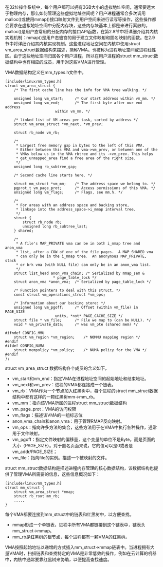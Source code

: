 在32位操作系统中，每个用户都可以拥有3GB大小的虚拟地址空间，通常要远大于物理内存，那么如何管理这些虚拟地址空间呢？用户进程通常会多次调用malloc()或使用mmap()接口映射文件到用户空间来进行读写等操作，这些操作都会要求在虚拟地址空间中分配内存块，这些内存块基本上都是来进行离散的。malloc()是用户态常用的分配内存的接口API函数，在第2.8节中将详细介绍其内核实现机制：mmap()是用户态蟾宫的用于建立文件映射和匿名映射的函数。在2.9节中将详细介绍其内核实现机制。这些进程地址空间在内核中使用struct vm_area_struct数据结构来描述，简称VMA。也被称为进程地址空间或进程线性区。由于这些地址空间归属各个用户进程，所以在用户进程的struct mm_struct数据结构中也有相应的成员，用于对这些VMA进行管理。

VMA数据结构定义在mm_types.h文件中。

```
[include/linux/mm_types.h]
struct vm_area_struct {
	/* The first cache line has the info for VMA tree walking. */

	unsigned long vm_start;		/* Our start address within vm_mm. */
	unsigned long vm_end;		/* The first byte after our end address
					   within vm_mm. */

	/* linked list of VM areas per task, sorted by address */
	struct vm_area_struct *vm_next, *vm_prev;

	struct rb_node vm_rb;

	/*
	 * Largest free memory gap in bytes to the left of this VMA.
	 * Either between this VMA and vma->vm_prev, or between one of the
	 * VMAs below us in the VMA rbtree and its ->vm_prev. This helps
	 * get_unmapped_area find a free area of the right size.
	 */
	unsigned long rb_subtree_gap;

	/* Second cache line starts here. */

	struct mm_struct *vm_mm;	/* The address space we belong to. */
	pgprot_t vm_page_prot;		/* Access permissions of this VMA. */
	unsigned long vm_flags;		/* Flags, see mm.h. */

	/*
	 * For areas with an address space and backing store,
	 * linkage into the address_space->i_mmap interval tree.
	 */
	struct {
		struct rb_node rb;
		unsigned long rb_subtree_last;
	} shared;

	/*
	 * A file's MAP_PRIVATE vma can be in both i_mmap tree and anon_vma
	 * list, after a COW of one of the file pages.	A MAP_SHARED vma
	 * can only be in the i_mmap tree.  An anonymous MAP_PRIVATE, stack
	 * or brk vma (with NULL file) can only be in an anon_vma list.
	 */
	struct list_head anon_vma_chain; /* Serialized by mmap_sem &
					  * page_table_lock */
	struct anon_vma *anon_vma;	/* Serialized by page_table_lock */

	/* Function pointers to deal with this struct. */
	const struct vm_operations_struct *vm_ops;

	/* Information about our backing store: */
	unsigned long vm_pgoff;		/* Offset (within vm_file) in PAGE_SIZE
					   units, *not* PAGE_CACHE_SIZE */
	struct file * vm_file;		/* File we map to (can be NULL). */
	void * vm_private_data;		/* was vm_pte (shared mem) */

#ifndef CONFIG_MMU
	struct vm_region *vm_region;	/* NOMMU mapping region */
#endif
#ifdef CONFIG_NUMA
	struct mempolicy *vm_policy;	/* NUMA policy for the VMA */
#endif
};
```

struct vm_area_struct 数据结构各个成员的含义如下。

- vm_start和vm_end：指定VMA在进程地址空间的起始地址和结束地址。
- vm_next和vm_prev：进程的VMA都连接成一个链表。
- vm_rb：VMA作为一个节点加入红黑树中，每个进程的struct mm_struct数据结构中都有这样的一颗红黑树mm->mm_rb。
- vm_mm：指向该VMA所属的进程struct mm_struct数据结构
- vm_page_prot：VMA的访问权限
- vm_flags：描述该VMA的一组标志位
- anon_vma_chain和anon_vma：用于管理RMAP反向映射。
- vm_ops：指向许多方法的集合，这些方法用于在VMA中执行各种操作，通常用于文件映射。
- vm_pgoff：指定文件映射的偏移量，这个变量的单位不是Byte，而是页面的大小（PAGE_SIZE）。对于匿名页面来说，它的值可以是0或者是vm_addr/PAGE_SIZE；
- vm_file：指向file的实例。描述一个被映射的文件。

struct mm_struct数据结构是描述进程内存管理的核心数据结构，该数据结构也提供了管理VMA所需要的信息，这些信息概况如下：

```
[include/linux/mm_types.h]
struct mm_struct {
	struct vm_area_struct *mmap;
	struct rb_root mm_rb;
	.....
}
```

每个VMA都要连接到mm_struct中的链表和红黑树中，以方便查找。

- mmap形成一个单链表，进程中所有VMA都链接到这个链表中，链表头mm_struct->mmap。
- mm_rb是红黑树的根节点，每个进程都有一颗VMA的红黑树。

VMA按照起始地址以递增的方式插入mm_struct->mmap链表中。当进程拥有大量VMA时，扫描链表和查找特定的VMA是非常低效的操作，例如在云计算的机器中，内核中通常要靠红黑树来协助，以便提高查找速度。